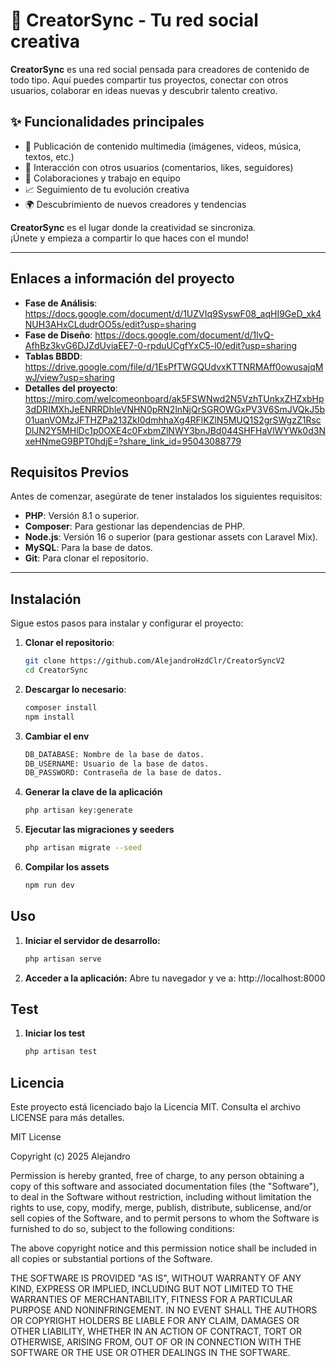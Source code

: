 # 🎨 CreatorSync - Tu red social creativa

**CreatorSync** es una red social pensada para creadores de contenido de todo tipo. Aquí puedes compartir tus proyectos, conectar con otros usuarios, colaborar en ideas nuevas y descubrir talento creativo.

## ✨ Funcionalidades principales

- 📸 Publicación de contenido multimedia (imágenes, videos, música, textos, etc.)  
- 💬 Interacción con otros usuarios (comentarios, likes, seguidores)  
- 🤝 Colaboraciones y trabajo en equipo  
- 📈 Seguimiento de tu evolución creativa  
- 🌍 Descubrimiento de nuevos creadores y tendencias

**CreatorSync** es el lugar donde la creatividad se sincroniza.  
¡Únete y empieza a compartir lo que haces con el mundo!

---

## Enlaces a información del proyecto

- **Fase de Análisis**: https://docs.google.com/document/d/1UZVIq9SyswF08_aqHI9GeD_xk4NUH3AHxCLdudrOO5s/edit?usp=sharing
- **Fase de Diseño**: https://docs.google.com/document/d/1lvQ-AfhBz3kvG6DJZdUviaEE7-0-rpduUCgfYxC5-l0/edit?usp=sharing
- **Tablas BBDD**: https://drive.google.com/file/d/1EsPfTWGQUdvxKTTNRMAff0owusajqMwJ/view?usp=sharing
- **Detalles del proyecto**: https://miro.com/welcomeonboard/ak5FSWNwd2N5VzhTUnkxZHZxbHp3dDRIMXhJeENRRDhleVNHN0pRN2lnNjQrSGROWGxPV3V6SmJVQkJ5b01uanVOMzJFTHZPa213ZkI0dmhhaXg4RFlKZlN5MUQ1S2grSWgzZ1RscDlJN2Y5MHlDc1p0OXE4c0FxbmZlNWY3bnJBd044SHFHaVlWYWk0d3NxeHNmeG9BPT0hdjE=?share_link_id=95043088779


## Requisitos Previos

Antes de comenzar, asegúrate de tener instalados los siguientes requisitos:

- **PHP**: Versión 8.1 o superior.
- **Composer**: Para gestionar las dependencias de PHP.
- **Node.js**: Versión 16 o superior (para gestionar assets con Laravel Mix).
- **MySQL**: Para la base de datos.
- **Git**: Para clonar el repositorio.

---

## Instalación

Sigue estos pasos para instalar y configurar el proyecto:

1. **Clonar el repositorio**:
   ```bash
   git clone https://github.com/AlejandroHzdClr/CreatorSyncV2
   cd CreatorSync

2. **Descargar lo necesario**:
    ```bash
    composer install
    npm install

3. **Cambiar el env**
    ```bash
    DB_DATABASE: Nombre de la base de datos.
    DB_USERNAME: Usuario de la base de datos.
    DB_PASSWORD: Contraseña de la base de datos.

4. **Generar la clave de la aplicación**
    ```bash
    php artisan key:generate

5. **Ejecutar las migraciones y seeders**
    ```bash
    php artisan migrate --seed

6. **Compilar los assets**
    ```bash
    npm run dev

## Uso
1. **Iniciar el servidor de desarrollo:**
    ```bash
    php artisan serve

2. **Acceder a la aplicación:**
    Abre tu navegador y ve a: http://localhost:8000

## Test
1. **Iniciar los test**
    ```bash
    php artisan test

## Licencia
Este proyecto está licenciado bajo la Licencia MIT. Consulta el archivo LICENSE para más detalles.

MIT License

Copyright (c) 2025 Alejandro

Permission is hereby granted, free of charge, to any person obtaining a copy
of this software and associated documentation files (the "Software"), to deal
in the Software without restriction, including without limitation the rights
to use, copy, modify, merge, publish, distribute, sublicense, and/or sell
copies of the Software, and to permit persons to whom the Software is
furnished to do so, subject to the following conditions:

The above copyright notice and this permission notice shall be included in all
copies or substantial portions of the Software.

THE SOFTWARE IS PROVIDED "AS IS", WITHOUT WARRANTY OF ANY KIND, EXPRESS OR
IMPLIED, INCLUDING BUT NOT LIMITED TO THE WARRANTIES OF MERCHANTABILITY,
FITNESS FOR A PARTICULAR PURPOSE AND NONINFRINGEMENT. IN NO EVENT SHALL THE
AUTHORS OR COPYRIGHT HOLDERS BE LIABLE FOR ANY CLAIM, DAMAGES OR OTHER
LIABILITY, WHETHER IN AN ACTION OF CONTRACT, TORT OR OTHERWISE, ARISING FROM,
OUT OF OR IN CONNECTION WITH THE SOFTWARE OR THE USE OR OTHER DEALINGS IN THE
SOFTWARE.